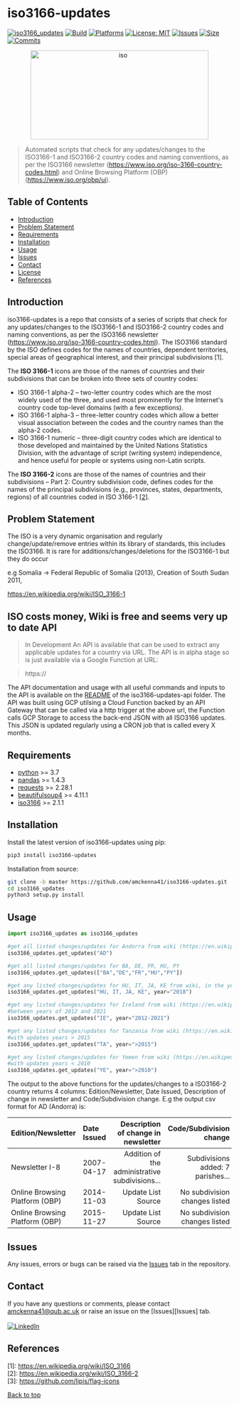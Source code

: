 # iso3166-updates

[![iso3166_updates](https://img.shields.io/pypi/v/iso3166-updates)](https://pypi.org/project/iso3166-updates/)
[![Build](https://img.shields.io/github/workflow/status/amckenna41/iso3166-updates/Deploy%20to%20PyPI%20📦)](https://github.com/amckenna41/iso3166-updates/actions)
[![Platforms](https://img.shields.io/badge/platforms-linux%2C%20macOS%2C%20Windows-green)](https://pypi.org/project/iso3166-updates/)
[![License: MIT](https://img.shields.io/badge/License-MIT-red.svg)](https://opensource.org/licenses/MIT)
[![Issues](https://img.shields.io/github/issues/amckenna41/iso3166-flag-icons)](https://github.com/amckenna41/iso3166-updates/issues)
[![Size](https://img.shields.io/github/repo-size/amckenna41/iso3166-updates)](https://github.com/amckenna41/iso3166-updates)
[![Commits](https://img.shields.io/github/commit-activity/w/amckenna41/iso3166-updates)](https://github.com/iso3166-updates)

<p align="center">
  <img src="https://upload.wikimedia.org/wikipedia/commons/e/e3/ISO_Logo_%28Red_square%29.svg" alt="iso" height="200" width="400"/>
</p>

> Automated scripts that check for any updates/changes to the ISO3166-1 and ISO3166-2 country codes and naming conventions, as per the ISO3166 newsletter (https://www.iso.org/iso-3166-country-codes.html) and Online Browsing Platform (OBP) (https://www.iso.org/obp/ui).

Table of Contents
-----------------

  * [Introduction](#introduction)
  * [Problem Statement](#problem-statement)
  * [Requirements](#requirements)
  * [Installation](#installation)
  * [Usage](#usage)
  * [Issues](#Issues)
  * [Contact](#contact)
  * [License](#license)
  * [References](#references)


Introduction
------------
iso3166-updates is a repo that consists of a series of scripts that check for any updates/changes to the ISO3166-1 and ISO3166-2 country codes and naming conventions, as per the ISO3166 newsletter (https://www.iso.org/iso-3166-country-codes.html). The ISO3166 standard by the ISO defines codes for the names of countries, dependent territories, special areas of geographical interest, and their principal subdivisions [1]. 

The <b>ISO 3166-1</b> icons are those of the names of countries and their subdivisions that can be broken into three sets of country codes:
* ISO 3166-1 alpha-2 – two-letter country codes which are the most widely used of the three, and used most prominently for the Internet's country code top-level domains (with a few exceptions).
* ISO 3166-1 alpha-3 – three-letter country codes which allow a better visual association between the codes and the country names than the alpha-2 codes.
* ISO 3166-1 numeric – three-digit country codes which are identical to those developed and maintained by the United Nations Statistics Division, with the advantage of script (writing system) independence, and hence useful for people or systems using non-Latin scripts.

The <b>ISO 3166-2</b> icons are those of the names of countries and their subdivisions – Part 2: Country subdivision code, defines codes for the names of the principal subdivisions (e.g., provinces, states, departments, regions) of all countries coded in ISO 3166-1 [[2]](#references). <br>

Problem Statement
-----------------
The ISO is a very dynamic organisation and regularly change/update/remove entries within its library of standards, this includes the ISO3166. It is rare for additions/changes/deletions for the ISO3166-1 but they do occur 

e.g Somalia -> Federal Republic of Somalia (2013), Creation of South Sudan 2011, 

https://en.wikipedia.org/wiki/ISO_3166-1

ISO costs money, Wiki is free and seems very up to date 
API
---
> In Development
An API is available that can be used to extract any applicable updates for a country via URL. The API is in alpha stage so is just available via a Google Function at URL: 

> https://

The API documentation and usage with all useful commands and inputs to the API is available on the [README]() of the iso3166-updates-api folder. The API was built using GCP utilsing a Cloud Function backed by an API Gateway that can be called via a http trigger at the above url, the Function calls GCP Storage to access the back-end JSON with all ISO3166 updates. This JSON is updated regularly using a CRON job that is called every X months. 

Requirements
------------
* [python][python] >= 3.7
* [pandas][pandas] >= 1.4.3
* [requests][requests] >= 2.28.1
* [beautifulsoup4][beautifulsoup4] >= 4.11.1
* [iso3166][iso3166] >= 2.1.1

Installation
------------
Install the latest version of iso3166-updates using pip:

```bash
pip3 install iso3166-updates
```

Installation from source:
```bash
git clone -b master https://github.com/amckenna41/iso3166-updates.git
cd iso3166_updates
python3 setup.py install
```

Usage 
-----

```python
import iso3166_updates as iso3166_updates

#get all listed changes/updates for Andorra from wiki (https://en.wikipedia.org/wiki/ISO_3166-2:AD)
iso3166_updates.get_updates("AD")

#get all listed changes/updates for BA, DE, FR, HU, PY
iso3166_updates.get_updates(["BA","DE","FR","HU","PY"])

#get any listed changes/updates for HU, IT, JA, KE from wiki, in the year 2018
iso3166_updates.get_updates("HU, IT, JA, KE", year="2018")

#get any listed changes/updates for Ireland from wiki (https://en.wikipedia.org/wiki/ISO_3166-2:IE),
#between years of 2012 and 2021
iso3166_updates.get_updates("IE", year="2012-2021")

#get any listed changes/updates for Tanzania from wiki (https://en.wikipedia.org/wiki/ISO_3166-2:TZ),
#with updates years > 2015 
iso3166_updates.get_updates("TA", year=">2015")

#get any listed changes/updates for Yemen from wiki (https://en.wikipedia.org/wiki/ISO_3166-2:YE),
#with updates years < 2010
iso3166_updates.get_updates("YE", year=">2010")
```

The output to the above functions for the updates/changes to a ISO3166-2 country returns 4 columns: 
Edition/Newsletter, Date Issued, Description of change in newsletter and Code/Subdivision change. 
E.g the output csv format for AD (Andorra) is:

| Edition/Newsletter | Date Issued | Description of change in newsletter | Code/Subdivision change |   
|:-------------------|:------------|------------------------------------:|------------------------:|
| Newsletter I-8     | 2007-04-17  | Addition of the administrative subdivisions...   | Subdivisions added: 7 parishes...                 | 
| Online Browsing Platform (OBP) | 2014-11-03 | Update List Source | No subdivision changes listed |
| Online Browsing Platform (OBP) | 2015-11-27 | Update List Source | No subdivision changes listed | 

Issues
------
Any issues, errors or bugs can be raised via the [Issues](https://github.com/amckenna41/iso3166_updates/issues) tab in the repository.

Contact
-------
If you have any questions or comments, please contact amckenna41@qub.ac.uk or raise an issue on the [Issues][Issues] tab. <br><br>
[![LinkedIn](https://img.shields.io/badge/LinkedIn-0077B5?style=for-the-badge&logo=linkedin&logoColor=white)](https://www.linkedin.com/in/adam-mckenna-7a5b22151/)

References
----------
\[1\]: https://en.wikipedia.org/wiki/ISO_3166 <br>
\[2\]: https://en.wikipedia.org/wiki/ISO_3166-2 <br>
\[3\]: https://github.com/lipis/flag-icons <br>


[Back to top](#TOP)

[python]: https://www.python.org/downloads/release/python-360/
[pandas]: https://pandas.pydata.org/
[requests]: https://requests.readthedocs.io/
[beautifulsoup4]: https://www.crummy.com/software/BeautifulSoup/bs4/doc/
[iso3166]: https://github.com/deactivated/python-iso3166
